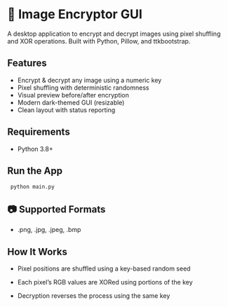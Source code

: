 # 🔐 Image Encryptor GUI

A desktop application to encrypt and decrypt images using pixel shuffling and XOR operations. Built with Python, Pillow, and ttkbootstrap.

##  Features

- Encrypt & decrypt any image using a numeric key
- Pixel shuffling with deterministic randomness
- Visual preview before/after encryption
- Modern dark-themed GUI (resizable)
- Clean layout with status reporting

##  Requirements

- Python 3.8+

##  Run the App

     python main.py

## 📷 Supported Formats

   - .png, .jpg, .jpeg, .bmp

 ## How It Works

   - Pixel positions are shuffled using a key-based random seed

   - Each pixel’s RGB values are XORed using portions of the key

   - Decryption reverses the process using the same key 
